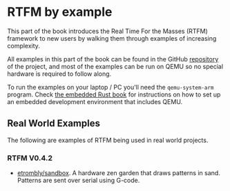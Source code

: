 # RTFM by example

This part of the book introduces the Real Time For the Masses (RTFM) framework
to new users by walking them through examples of increasing complexity.

All examples in this part of the book can be found in the GitHub [repository] of
the project, and most of the examples can be run on QEMU so no special hardware
is required to follow along.

[repository]: https://github.com/japaric/cortex-m-rtfm

To run the examples on your laptop / PC you'll need the `qemu-system-arm`
program. Check [the embedded Rust book] for instructions on how to set up an
embedded development environment that includes QEMU.

[the embedded Rust book]: https://rust-embedded.github.io/book/intro/install.html

## Real World Examples

The following are examples of RTFM being used in real world projects.

### RTFM V0.4.2

- [etrombly/sandbox](https://github.com/etrombly/sandbox/tree/41d423bcdd0d8e42fd46b79771400a8ca349af55). A hardware zen garden that draws patterns in sand. Patterns are sent over serial using G-code.

